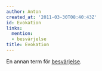 ```yaml
---
author: Anton
created_at: '2011-03-30T08:40:43Z'
id: Evokation
links:
  mention:
  - besvärjelse
title: Evokation
---
```


En annan term för [besvärjelse].

  [besvärjelse]: besvärjelse
